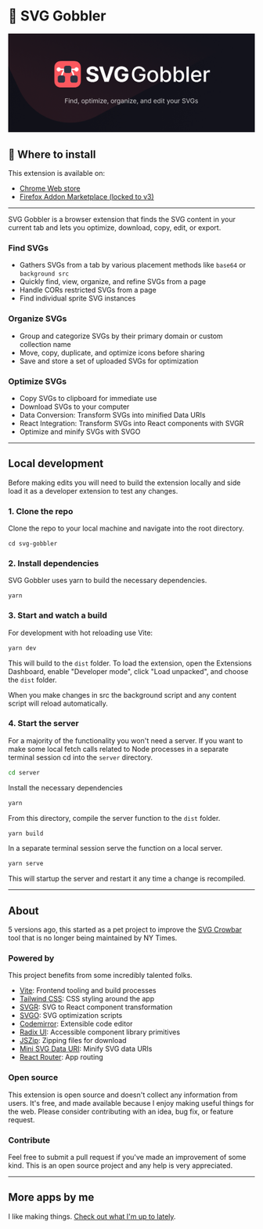 # 👋 SVG Gobbler

![SVG Gobbler Graphic!](./assets/local/read-me.png)

## 🚀 Where to install

This extension is available on:

- [Chrome Web store](https://chrome.google.com/webstore/detail/svg-gobbler/mpbmflcodadhgafbbakjeahpandgcbch)
- [Firefox Addon Marketplace (locked to v3)](https://addons.mozilla.org/firefox/addon/svg-gobbler/)

---

SVG Gobbler is a browser extension that finds the SVG content in your current tab and lets you
optimize, download, copy, edit, or export.

### Find SVGs

- Gathers SVGs from a tab by various placement methods like `base64` or `background src`
- Quickly find, view, organize, and refine SVGs from a page
- Handle CORs restricted SVGs from a page
- Find individual sprite SVG instances

### Organize SVGs

- Group and categorize SVGs by their primary domain or custom collection name
- Move, copy, duplicate, and optimize icons before sharing
- Save and store a set of uploaded SVGs for optimization

### Optimize SVGs

- Copy SVGs to clipboard for immediate use
- Download SVGs to your computer
- Data Conversion: Transform SVGs into minified Data URIs
- React Integration: Transform SVGs into React components with SVGR
- Optimize and minify SVGs with SVGO

---

## Local development

Before making edits you will need to build the extension locally and side load it as a developer
extension to test any changes.

### 1. Clone the repo

Clone the repo to your local machine and navigate into the root directory.

```shell
cd svg-gobbler
```

### 2. Install dependencies

SVG Gobbler uses yarn to build the necessary dependencies.

```shell
yarn
```

### 3. Start and watch a build

For development with hot reloading use Vite:

```bash
yarn dev
```

This will build to the `dist` folder. To load the extension, open the Extensions Dashboard, enable
"Developer mode", click "Load unpacked", and choose the `dist` folder.

When you make changes in src the background script and any content script will reload automatically.

### 4. Start the server

For a majority of the functionality you won't need a server. If you want to make some local fetch
calls related to Node processes in a separate terminal session cd into the `server` directory.

```bash
cd server
```

Install the necessary dependencies

```bash
yarn
```

From this directory, compile the server function to the `dist` folder.

```bash
yarn build
```

In a separate terminal session serve the function on a local server.

```bash
yarn serve
```

This will startup the server and restart it any time a change is recompiled.

---

## About

5 versions ago, this started as a pet project to improve the
[SVG Crowbar](https://github.com/nytimes/svg-crowbar) tool that is no longer being maintained by NY
Times.

### Powered by

This project benefits from some incredibly talented folks.

- [Vite](https://vitejs.dev/): Frontend tooling and build processes
- [Tailwind CSS](https://tailwindcss.com/): CSS styling around the app
- [SVGR](https://react-svgr.com/): SVG to React component transformation
- [SVGO](https://github.com/svg/svgo): SVG optimization scripts
- [Codemirror](https://codemirror.net/): Extensible code editor
- [Radix UI](https://www.radix-ui.com/): Accessible component library primitives
- [JSZip](https://stuk.github.io/jszip/): Zipping files for download
- [Mini SVG Data URI](https://github.com/tigt/mini-svg-data-uri): Minify SVG data URIs
- [React Router](https://reactrouter.com/en/main): App routing

### Open source

This extension is open source and doesn't collect any information from users. It's free, and made
available because I enjoy making useful things for the web. Please consider contributing with an
idea, bug fix, or feature request.

### Contribute

Feel free to submit a pull request if you've made an improvement of some kind. This is an open
source project and any help is very appreciated.

---

## More apps by me

I like making things. [Check out what I'm up to lately](https://rossmoody.com).
